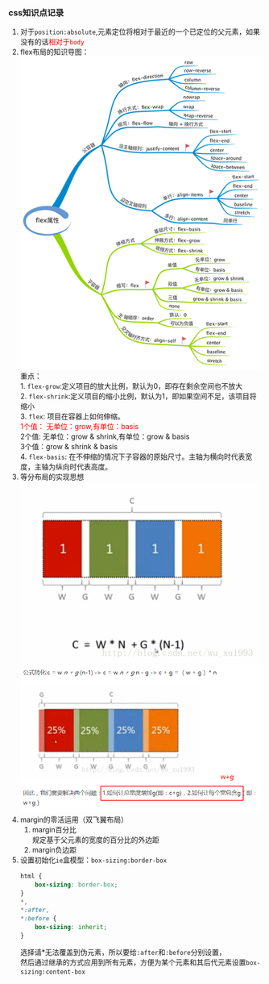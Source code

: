 ### css知识点记录  
1. 对于`position:absolute`,元素定位将相对于最近的一个已定位的父元素，如果没有的话<font color="red">相对于`body`</font>   
2. flex布局的知识导图：  
    ![flex](./assets/flex布局导图.png)  
    重点：  
        1. `flex-grow`:定义项目的放大比例，默认为0，即存在剩余空间也不放大  
        2. `flex-shrink`:定义项目的缩小比例，默认为1，即如果空间不足，该项目将缩小  
        3. `flex`: 项目在容器上如何伸缩。  
            <font color="red">1个值： 无单位：grow,有单位：basis  </font>  
            2个值:  无单位：grow & shrink,有单位：grow & basis  
            3个值：grow & shrink & basis  
        4. `flex-basis`: 在不伸缩的情况下子容器的原始尺寸。主轴为横向时代表宽度，主轴为纵向时代表高度。
3. 等分布局的实现思想  
   ![等分布局](./assets/等分布局.png)  
   ![等分布局公式转换](./assets/等分布局转换.png)  
4. margin的零活运用（双飞翼布局）  
   1. margin百分比  
      规定基于父元素的宽度的百分比的外边距  
   2. margin负边距  
5. 设置初始化`ie`盒模型：`box-sizing:border-box`
   ```css
   html {
       box-sizing: border-box;
   }
   *,
   *:after,
   *:before {
       box-sizing: inherit;
   }
   ```
   选择请*无法覆盖到伪元素，所以要给`:after`和`:before`分别设置，  
   然后通过继承的方式应用到所有元素，方便为某个元素和其后代元素设置`box-sizing:content-box`
   